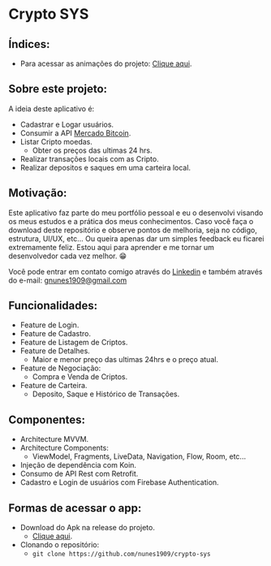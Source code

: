 # Crypto SYS

## Índices:
- Para acessar as animações do projeto: <a href="https://github.com/nunes1909/crypto-sys/wiki">Clique aqui</a>.

## Sobre este projeto:
A ideia deste aplicativo é:
- Cadastrar e Logar usuários.
- Consumir a API <a href="https://www.mercadobitcoin.com.br/api-doc/">Mercado Bitcoin</a>.
- Listar Cripto moedas.
  - Obter os preços das ultimas 24 hrs.
- Realizar transações locais com as Cripto.
- Realizar depositos e saques em uma carteira local.

## Motivação:
Este aplicativo faz parte do meu portfólio pessoal e eu o desenvolvi visando os meus estudos e a prática dos meus conhecimentos. Caso você faça o download deste repositório e observe pontos de melhoria, seja no código, estrutura, UI/UX, etc... Ou queira apenas dar um simples feedback eu ficarei extremamente feliz. Estou aqui para aprender e me tornar um desenvolvedor cada vez melhor. 😁

Você pode entrar em contato comigo através do <a href="https://www.linkedin.com/in/nunes1909/">Linkedin</a> e também através do e-mail: <a href="mailto:gnunes1909@gmail.com">gnunes1909@gmail.com</a>

## Funcionalidades:
- Feature de Login.
- Feature de Cadastro.
- Feature de Listagem de Criptos.
- Feature de Detalhes.
  - Maior e menor preço das ultimas 24hrs e o preço atual.
- Feature de Negociação: 
  - Compra e Venda de Criptos.
- Feature de Carteira.
  - Deposito, Saque e Histórico de Transações.

## Componentes:
- Architecture MVVM.
- Architecture Components:
  - ViewModel, Fragments, LiveData, Navigation, Flow, Room, etc...
- Injeção de dependência com Koin.
- Consumo de API Rest com Retrofit.
- Cadastro e Login de usuários com Firebase Authentication.

## Formas de acessar o app:
- Download do Apk na release do projeto.
  - <a href="https://github.com/nunes1909/crypto-sys/releases/tag/v1.0">Clique aqui</a>.
- Clonando o repositório:
  - ``` git clone https://github.com/nunes1909/crypto-sys ```

